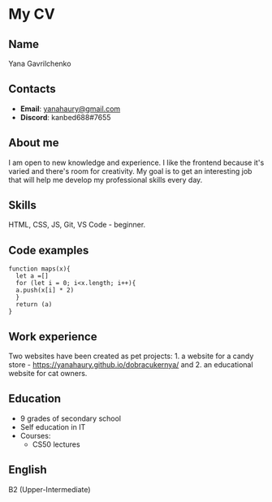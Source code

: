 # My CV
## Name
Yana Gavrilchenko
## Contacts
* **Email**: yanahaury@gmail.com 
* **Discord**: kanbed688#7655
## About me
I am open to new knowledge and experience. I like the frontend because it's varied and there's room for creativity. My goal is to get an interesting job that will help me develop my professional skills every day.
## Skills
HTML, CSS, JS, Git, VS Code - beginner.
## Code examples
```
function maps(x){
  let a =[] 
  for (let i = 0; i<x.length; i++){
  a.push(x[i] * 2)
  }
  return (a)
}
```
## Work experience
Two websites have been created as pet projects: 1. a website for a candy store - https://yanahaury.github.io/dobracukernya/ and 2. an educational website for cat owners.
## Education
* 9 grades of secondary school 
* Self education in IT
* Courses:
    + CS50 lectures
## English
B2 (Upper-Intermediate)
